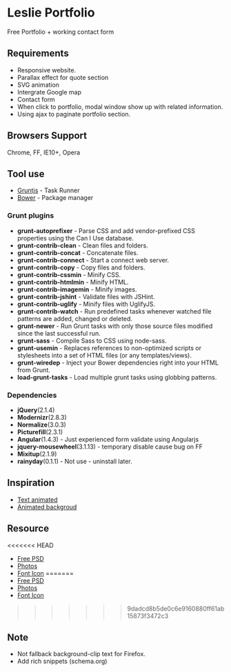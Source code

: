 # Leslie Portfolio
Free Portfolio + working contact form

## Requirements
* Responsive website.
* Parallax effect for quote section
* SVG animation
* Intergrate Google map
* Contact form
* When click to portfolio, modal window show up with related information.
* Using ajax to paginate portfolio section.

## Browsers Support
Chrome, FF, IE10+, Opera

## Tool use
* [Gruntjs](http://gruntjs.com/) - Task Runner
* [Bower](http://bower.io) - Package manager

### Grunt plugins
* __grunt-autoprefixer__ - Parse CSS and add vendor-prefixed CSS properties using the Can I Use database.
* __grunt-contrib-clean__ - Clean files and folders.
* __grunt-contrib-concat__ - Concatenate files.
* __grunt-contrib-connect__ - Start a connect web server.
* __grunt-contrib-copy__ - Copy files and folders.
* __grunt-contrib-cssmin__ - Minify CSS.
* __grunt-contrib-htmlmin__ - Minify HTML.
* __grunt-contrib-imagemin__ - Minify images.
* __grunt-contrib-jshint__ - Validate files with JSHint.
* __grunt-contrib-uglify__ - Minify files with UglifyJS.
* __grunt-contrib-watch__ - Run predefined tasks whenever watched file patterns are added, changed or deleted.
* __grunt-newer__ - Run Grunt tasks with only those source files modified since the last successful run.
* __grunt-sass__ - Compile Sass to CSS using node-sass.
* __grunt-usemin__ - Replaces references to non-optimized scripts or stylesheets into a set of HTML files (or any templates/views).
* __grunt-wiredep__ - Inject your Bower dependencies right into your HTML from Grunt.
* __load-grunt-tasks__ - Load multiple grunt tasks using globbing patterns.

### Dependencies
* __jQuery__(2.1.4)
* __Modernizr__(2.8.3)
* __Normalize__(3.0.3)
* __Picturefill__(2.3.1)
* __Angular__(1.4.3) - Just experienced form validate using Angularjs
* __jquery-mousewheel__(3.1.13) - temporary disable cause bug on FF
* __Mixitup__(2.1.9)
* __rainyday__(0.1.1) - Not use - uninstall later.

## Inspiration
* [Text animated](http://tympanus.net/codrops/2015/02/16/create-animated-text-fills/)
* [Animated backgroud](http://tympanus.net/codrops/2014/09/23/animated-background-headers/)

## Resource
<<<<<<< HEAD
* [Free PSD](https://www.behance.net/gallery/26886289/Leslie-PSD-portfolio-page-for-photographers)
* [Photos](http://unsplash.com)
* [Font Icon](http://fortawesome.github.io/Font-Awesome/)
=======
* [Free PSD](href="https://www.behance.net/gallery/26886289/Leslie-PSD-portfolio-page-for-photographers")
* [Photos](href="unsplash.com")
* [Font Icon](href="fortawesome.github.io/Font-Awesome/")
>>>>>>> 9dadcd8b5de0c6e9160880ff61ab15873f3472c3

## Note
* Not fallback background-clip text for Firefox.
* Add rich snippets (schema.org)
